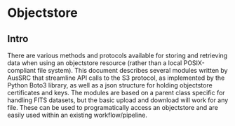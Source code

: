 # Objectstore
## Intro
There are various methods and protocols available for storing and retrieving data when using an objectstore resource (rather than a local POSIX-compliant file system). This document describes several modules written by AusSRC that streamline API calls to the S3 protocol, as implemented by the Python Boto3 library, as well as a json structure for holding objectstore certificates and keys. The modules are based on a parent class specific for handling FITS datasets, but the basic upload and download will work for any file. These can be used to programatically access an objectstore and are easily used within an existing workflow/pipeline.
